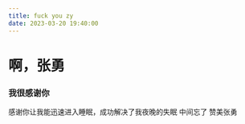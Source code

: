 ```yaml
---
title: fuck you zy
date: 2023-03-20 19:40:00
---
```

# 啊，张勇
### 我很感谢你
感谢你让我能迅速进入睡眠，成功解决了我夜晚的失眠
中间忘了
赞美张勇